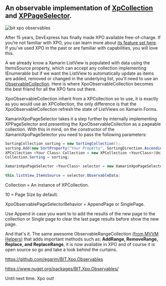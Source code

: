 ## An observable implementation of [XpCollection](https://documentation.devexpress.com/CoreLibraries/2031/DevExpress-ORM-Tool/Feature-Center/Data-Representation/XPCollection) and [XPPageSelector](https://documentation.devexpress.com/CoreLibraries/DevExpress.Xpo.XPPageSelector.class).

![bit xpo observables](https://user-images.githubusercontent.com/22223689/46484582-e5e49580-c7ae-11e8-89b4-233583ab9f78.png)

After 15 years, DevExpress has finally made XPO available free-of-charge. If you’re not familiar with XPO, you can learn more about [its feature set here](https://www.devexpress.com/Products/NET/ORM/). If you’ve used XPO in the past or are familiar with capabilities, you will love this.

A we already know a Xamarin ListView is populated with data using the ItemsSource property, which can accept any collection implementing IEnumerable but if we want the ListView to automatically update as items are added, removed or changed in the underlying list, you'll need to use an [ObservableCollection](https://docs.microsoft.com/en-us/dotnet/api/system.collections.objectmodel.observablecollection-1?view=netframework-4.7.2). Here is where XpoObservableCollection becomes the best friend for all the XPO fans out there.

XpoObservableCollection inherit from a XPCollection so to use, it is exactly as you would use an XPCollection, the only difference is that the XpoObservableCollection refresh the state of ListViews on Xamarin Forms.

XamarinXpoPageSelector takes it a step further by internally implementing XPPageSelector and presenting the XpoObservableCollection as a pageable collection. With this in mind, on the constructor of the XamarinXpoPageSelector  you need to pass the following parameters:

```c#
SortingCollection sorting = new SortingCollection();
sorting.Add(new SortProperty("Your Property", SortingDirection.Ascending));
XPCollection <Your Class> Collection = new XPCollection <YourClass>(UnitOfWork);
Collection.Sorting = sorting;

XamarinXpoPageSelector <YourClass> selector = new XamarinXpoPageSelector <YourClass> (Collection,10, XpoObservablePageSelectorBehavior.AppendPage);
       
this.listView.ItemsSource = selector.ObservableData;

```
Collection = An instance of XPCollection.

10 = Page Size by default.

XpoObservablePageSelectorBehavior = AppendPage or SinglePage.

Use Append in case you want to to add the results of the new page to the collection or Single page to clear the last page results before show the new page.

And that's it. The same awesome ObservableRangeCollection [(from MVVM Helpers)](https://github.com/jamesmontemagno/mvvm-helpers) that adds important methods such as: **AddRange, RemoveRange, Replace, and ReplaceRange**, it is now available in XPO and of course it is open source so go and take a look behind the curtains.

https://github.com/egarim/BIT.Xpo.Observables

https://www.nuget.org/packages/BIT.Xpo.Observables/

Until next time. Xpo out!
